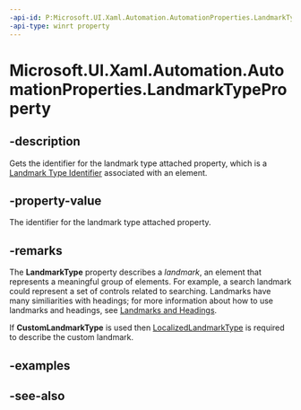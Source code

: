 ```yaml
---
-api-id: P:Microsoft.UI.Xaml.Automation.AutomationProperties.LandmarkTypeProperty
-api-type: winrt property
---
```


<!-- Property syntax
public Windows.UI.Xaml.DependencyProperty LandmarkTypeProperty { get; }
-->

# Microsoft.UI.Xaml.Automation.AutomationProperties.LandmarkTypeProperty

## -description
Gets the identifier for the landmark type attached property, which is a [Landmark Type Identifier](/windows/desktop/WinAuto/landmark-type-identifiers) associated with an element.

## -property-value
The identifier for the landmark type attached property.

## -remarks
The **LandmarkType** property describes a *landmark*, an element that represents a meaningful group of elements. For example, a search landmark could represent a set of controls related to searching. Landmarks have many similiarities with headings; for more information about how to use landmarks and headings, see [Landmarks and Headings](/windows/apps/design/accessibility/landmarks-and-headings).

If **CustomLandmarkType** is used then [LocalizedLandmarkType](automationproperties_getlocalizedlandmarktype_532521774.md) is required to describe the custom landmark.

## -examples

## -see-also
